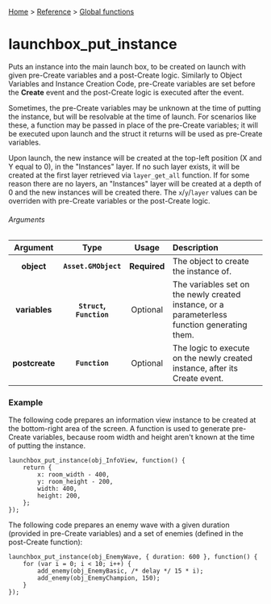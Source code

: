 [Home](/README.md) > [Reference](/Docs/Reference/Reference.md) > [Global functions](/Docs/Reference/Functions/TOC.md)

# launchbox_put_instance

Puts an instance into the main launch box, to be created on launch with given pre-Create variables and a post-Create logic. Similarly to Object Variables and Instance Creation Code, pre-Create variables are set before the **Create** event and the post-Create logic is executed after the event.

Sometimes, the pre-Create variables may be unknown at the time of putting the instance, but will be resolvable at the time of launch. For scenarios like these, a function may be passed in place of the pre-Create variables; it will be executed upon launch and the struct it returns will be used as pre-Create variables.

Upon launch, the new instance will be created at the top-left position (X and Y equal to 0), in the "Instances" layer. If no such layer exists, it will be created at the first layer retrieved via `layer_get_all` function. If for some reason there are no layers, an "Instances" layer will be created at a depth of 0 and the new instances will be created there. The `x`/`y`/`layer` values can be overriden with pre-Create variables or the post-Create logic.

###### Arguments

| Argument | Type | Usage | Description |
|:---:|:---:|:---:|:---|
| **object** | **`Asset.GMObject`** | **Required** | The object to create the instance of. |
| **variables** | **`Struct`, `Function`** | Optional | The variables set on the newly created instance, or a parameterless function generating them. |
| **postcreate** | **`Function`** | Optional | The logic to execute on the newly created instance, after its Create event. |

### Example

The following code prepares an information view instance to be created at the bottom-right area of the screen. A function is used to generate pre-Create variables, because room width and height aren't known at the time of putting the instance.

```gml
launchbox_put_instance(obj_InfoView, function() {
    return {
        x: room_width - 400,
        y: room_height - 200,
        width: 400,
        height: 200,
    };
});
```

The following code prepares an enemy wave with a given duration (provided in pre-Create variables) and a set of enemies (defined in the post-Create function):

```gml
launchbox_put_instance(obj_EnemyWave, { duration: 600 }, function() {
    for (var i = 0; i < 10; i++) {
        add_enemy(obj_EnemyBasic, /* delay */ 15 * i);
        add_enemy(obj_EnemyChampion, 150);
    }
});
```